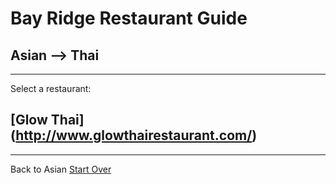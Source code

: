 # Bay Ridge Restaurant Guide
## Asian --> Thai
---
Select a restaurant:
## [Glow Thai] (http://www.glowthairestaurant.com/)
---
Back to Asian
[Start Over](../home.md)